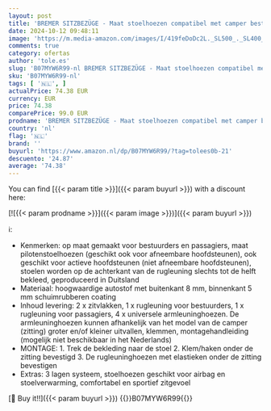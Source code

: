```yaml
---
layout: post
title: 'BREMER SITZBEZÜGE - Maat stoelhoezen compatibel met camper bestuurder en passagiers Kleurnummer: 830 beige mokka'
date: 2024-10-12 09:48:11
image: 'https://m.media-amazon.com/images/I/419feDoDc2L._SL500_._SL400_.jpg'
comments: true
category: ofertas
author: 'tole.es'
slug: 'B07MYW6R99-nl BREMER SITZBEZÜGE - Maat stoelhoezen compatibel met camper...'
sku: 'B07MYW6R99-nl'
tags: [ '🇳🇱', ]
actualPrice: 74.38 EUR
currency: EUR
price: 74.38
comparePrice: 99.0 EUR
prodname: 'BREMER SITZBEZÜGE - Maat stoelhoezen compatibel met camper bestuurder en passagiers Kleurnummer: 830 beige mokka'
country: 'nl'
flag: '🇳🇱'
brand: ''
buyurl: 'https://www.amazon.nl/dp/B07MYW6R99/?tag=tolees0b-21'
descuento: '24.87'
average: '74.38'
---
```


You can find [{{< param title >}}]({{< param buyurl >}}) with a discount here:

[![{{< param prodname >}}]({{< param image >}})]({{< param buyurl >}})

ℹ️:

- Kenmerken: op maat gemaakt voor bestuurders en passagiers, maat pilotenstoelhoezen (geschikt ook voor afneembare hoofdsteunen), ook geschikt voor actieve hoofdsteunen (niet afneembare hoofdsteunen), stoelen worden op de achterkant van de rugleuning slechts tot de helft bekleed, geproduceerd in Duitsland
- Materiaal: hoogwaardige autostof met buitenkant 8 mm, binnenkant 5 mm schuimrubberen coating
- Inhoud levering: 2 x zitvlakken, 1 x rugleuning voor bestuurders, 1 x rugleuning voor passagiers, 4 x universele armleuninghoezen. De armleuninghoezen kunnen afhankelijk van het model van de camper (zitting) groter en/of kleiner uitvallen, klemmen, montagehandleiding (mogelijk niet beschikbaar in het Nederlands)
- MONTAGE: 1. Trek de bekleding naar de stoel 2. Klem/haken onder de zitting bevestigd 3. De rugleuninghoezen met elastieken onder de zitting bevestigen
- Extras: 3 lagen systeem, stoelhoezen geschikt voor airbag en stoelverwarming, comfortabel en sportief zitgevoel

[🛒 Buy it!!]({{< param buyurl >}})
{{<world>}}B07MYW6R99{{</world>}}
